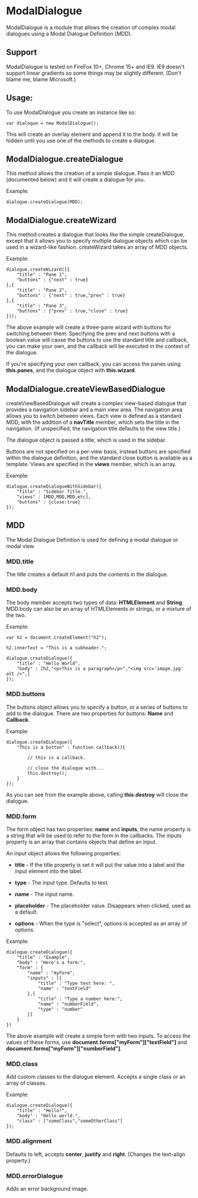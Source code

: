 # ModalDialogue #

ModalDialogue is a module that allows the creation of complex modal dialogues using a
Modal Dialogue Definition (MDD).

## Support ##

ModalDialogue is tested on FireFox 10+, Chrome 15+ and IE9. IE9 doesn't support linear
gradients so some things may be slightly different. (Don't blame me, blame Microsoft.)

## Usage: ##

To use ModalDialogue you create an instance like so:

	var dialogue = new ModalDialogue();

This will create an overlay element and append it to the body. It will be hidden until 
you use one of the methods to create a dialogue.

## ModalDialogue.createDialogue ##

This method allows the creation of a simple dialogue. Pass it an MDD (documented below) and
it will create a dialogue for you.

Example:

	dialogue.createDialogue(MDD);

## ModalDialogue.createWizard ##

This method creates a dialogue that looks like the simple createDialogue, except that it allows
you to specify multiple dialogue objects which can be used in a wizard-like fashion. createWizard
takes an array of MDD objects.

Example:

	dialogue.createWizard([{
		"title" : "Pane 1",
		"buttons" : {"next" : true}
	},{
		"title" : "Pane 2",
		"buttons" : {"next" : true,"prev" : true}
	},{
		"title" : "Pane 3",
		"buttons" : {"prev" : true,"close" : true}
	}]);

The above example will create a three-pane wizard with buttons for switching between them. Specifying
the prev and next buttons with a boolean value will cause the buttons to use the standard title and callback,
you can make your own, and the callback will be executed in the context of the dialogue.

If you're specifying your own callback, you can access the panes using __this.panes__, and the 
dialogue object with __this.wizard__.

## ModalDialogue.createViewBasedDialogue ##

createViewBasedDialogue will create a complex view-based dialogue that provides a navigation sidebar and a 
main view area. The navigation area allows you to switch between views. Each view is defined as a standard MDD,
with the addition of a __navTitle__ member, which sets the title in the navigation. (If unspecified, the navigation 
title defaults to the view title.)

The dialogue object is passed a title, which is used in the sidebar.

Buttons are not specified on a per-view basis, instead buttons are specified within the dialogue definition, and 
the standard close button is available as a template. Views are specified in the __views__ member, which is an array.

Example:

	dialogue.createDialogueWithSidebar({
		"title" : "Sidebar Title.",
		"views" : [MDD,MDD,MDD,etc],
		"buttons" : {close:true}
	});

## MDD ##

The Modal Dialogue Definition is used for defining a modal dialogue or modal view.

### MDD.title ###

The title creates a default h1 and puts the contents in the dialogue.

### MDD.body ###

The body member accepts two types of data: __HTMLElement__ and __String__. MDD.body can 
also be an array of HTMLElements or strings, or a mixture of the two.

Example:

	var h2 = document.createElement("h2");

	h2.innerText = "This is a subheader.";

	dialogue.createDialogue({
		"title" : "Hello World",
		"body" : [h2,"<p>This is a paragraph</p>","<img src='image.jpg' alt />",]
	});

### MDD.buttons ###

The buttons object allows you to specify a button, or a series of buttons to add 
to the dialogue. There are two properties for buttons: __Name__ and __Callback__.

Example:

	dialogue.createDialogue({
		"This is a button" : function callback(){
		
			// this is a callback.
		
			// close the dialogue with...
			this.destroy();
		}
	});

As you can see from the example above, calling __this.destroy__ will close the dialogue.

### MDD.form ###

The form object has two properties: __name__ and __inputs__, the name property
is a string that will be used to refer to the form in the callbacks. The inputs
property is an array that contains objects that define an input.

An input object allows the following properties:

- __title__ - If the title property is set it will put the value into a label 
and the input element into the label.

- __type__ - The input type. Defaults to text.

- __name__ - The input name.

- __placeholder__ - The placeholder value. Disappears when clicked, used as a default.

- __options__ - When the type is "select", options is accepted as an array of options.

Example:

	dialogue.createDialogue({
		"title" : "Example",
		"body" : "Here's a form:",
		"form" : {
			"name" : "myForm",
			"inputs" : [{
				"title" : "Type text here: ",
				"name" : "textField"
			},{
				"title" : "Type a number here:",
				"name" : "numberField",
				"type" : "number"
			}]
		}
	})

The above example will create a simple form with two inputs. To access the values of these
forms, use __document.forms["myForm"]["textField"]__ and __document.forms["myForm"]["numberField"]__.

### MDD.class ###

Add custom classes to the dialogue element. Accepts a single class or an array
of classes.

Example:

	dialogue.createDialogue({
		"title" : "Hello!",
		"body" : "Hello world.",
		"class" : ["someClass","someOtherClass"]	
	});

### MDD.alignment ###

Defaults to left, accepts __center__, __justify__ and __right__. (Changes the text-align property.)

### MDD.errorDialogue ###

Adds an error background image.
